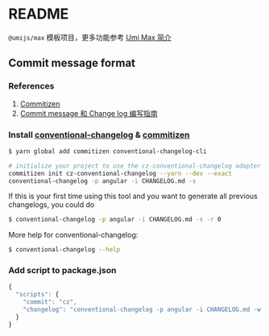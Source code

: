 # README

`@umijs/max` 模板项目，更多功能参考 [Umi Max 简介](https://next.umijs.org/zh-CN/docs/max/introduce)

## Commit message format

### References

1. [Commitizen](https://github.com/commitizen/cz-cli)
2. [Commit message 和 Change log 编写指南](http://www.ruanyifeng.com/blog/2016/01/commit_message_change_log.html)

### Install [conventional-changelog](https://github.com/conventional-changelog/conventional-changelog/tree/master/packages/conventional-changelog-cli) & [commitizen](https://github.com/commitizen/cz-cli)

```bash
$ yarn global add commitizen conventional-changelog-cli

# initialize your project to use the cz-conventional-changelog adapter by typing:
commitizen init cz-conventional-changelog --yarn --dev --exact
conventional-changelog -p angular -i CHANGELOG.md -s
```

If this is your first time using this tool and you want to generate all previous changelogs, you could do

```bash
$ conventional-changelog -p angular -i CHANGELOG.md -s -r 0
```

More help for conventional-changelog:

```bash
$ conventional-changelog --help
```

### Add script to package.json

```javascript
{
  "scripts": {
    "commit": "cz",
    "changelog": "conventional-changelog -p angular -i CHANGELOG.md -w -r 0"
  }
}
```

